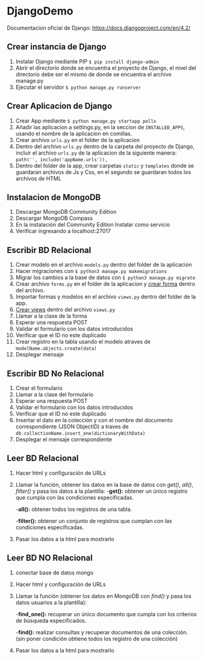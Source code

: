 # DjangoDemo

Documentacion oficial de Django: https://docs.djangoproject.com/en/4.2/

## Crear instancia de Django
1. Instalar Django mediante PIP `$ pip install django-admin`
2. Abrir el directorio donde se encuentra el proyecto de Django, el nivel del directorio debe ser el mismo de donde se encuentra el archivo manage.py
3. Ejecutar el servidor `$ python manage.py runserver`

## Crear Aplicacion de Django

1. Crear App mediante `$ python manage.py startapp polls`
2. Añadir las aplicacion a settings.py, en la seccion de `INSTALLED_APPS`, usando el nombre de la aplicacion en comillas.
3. Crear archivo `urls.py` en el folder de la aplicacion
4. Dentro del archivo `urls.py` dentro de la carpeta del proyecto de Django, incluir el archivo `urls.py` de la aplicacion de la siguiente manera: `path('', include('appName.urls')),`
5. Dentro del folder de la app, crear carpetas `static` y `templates` donde se guardaran archivos de Js y Css, en el segundo se guardaran todos los archivos de HTML

## Instalacion de MongoDB
1. Descargar MongoDB Community Edition
2. Descargar MongoDB Compass
3. En la instalación del Community Edition Instalar como servicio
4. Verificar ingresando a localhost:27017

## Escribir BD Relacional
1. Crear modelo en el archivo `models.py` dentro del folder de la aplicacion
2. Hacer migraciones con `$ python3 manage.py makemigrations`
3. Migrar los cambios a la base de datos con `$ python3 manage.py migrate`
4. Crear archivo `forms.py` en el folder de la aplicacion y [crear forma](https://docs.djangoproject.com/en/4.2/topics/forms/) dentro del archivo.
5. Importar formas y modelos en el archivo `views.py` dentro del folder de la app.
6. [Crear views](https://docs.djangoproject.com/en/4.2/topics/http/views/) dentro del archivo `views.py`
5. Llamar a la clase de la forma
6. Esperar una respuesta POST
7. Validar el formulario con los datos introducidos
8. Verificar que el ID no este duplicado
9. Crear registro en la tabla usando el modelo atraves de `modelName.objects.create(data)`
10. Desplegar mensaje

## Escribir BD No Relacional

1. Crear el formulario
2. Llamar a la clase del formulario
3. Esperar una respuesta POST
4. Validar el formulario con los datos introducidos
5. Verificar que el ID no este duplicado
6. Insertar el dato en la colección y con el nombre del documento correspondiente (JSON ObjectID) a traves de `db.collectionName.insert_one(dictionaryWithData)`
7. Desplegar el mensaje correspondiente

## Leer BD Relacional

1. Hacer html y configuración de URLs
2. Llamar la función, obtener los datos en la base de datos con *get()*, *all()*, *filter()* y pasa los datos a la plantilla:
    -**get():** obtener un único registro que cumpla con las condiciones especificadas.

    -**all():** obtener todos los registros de una tabla.

    -**filter():** obtener un conjunto de registros que cumplan con las condiciones especificadas.

3. Pasar los datos a la html para mostrarlo


## Leer BD NO Relacional

1. conectar base de datos mongo
2. Hacer html y configuración de URLs
3. Llamar la función (obtener los datos en MongoDB con *find()* y pasa los datos usuarios a la plantilla):

    -**find_one():** recuperar un único documento que cumpla con los criterios de búsqueda especificados.

    -**find():** realizar consultas y recuperar documentos de una colección. (sin poner condición obtiene todos los registro de una colección)

4. Pasar los datos a la html para mostrarlo

